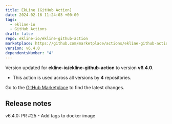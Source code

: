 ```yaml
---
title: EkLine (GitHub Action)
date: 2024-02-16 11:24:03 +00:00
tags:
  - ekline-io
  - GitHub Actions
draft: false
repo: ekline-io/ekline-github-action
marketplace: https://github.com/marketplace/actions/ekline-github-action
version: v6.4.0
dependentsNumber: "4"
---
```



Version updated for **ekline-io/ekline-github-action** to version **v6.4.0**.
- This action is used across all versions by **4** repositories.

Go to the [GitHub Marketplace](https://github.com/marketplace/actions/ekline-github-action) to find the latest changes.

## Release notes

v6.4.0: PR #25 - Add tags to docker image
